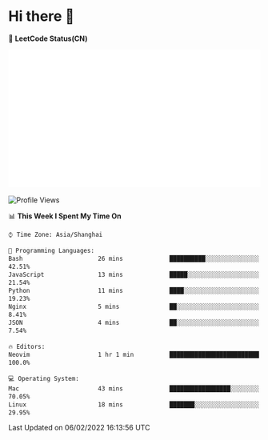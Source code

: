 # Hi there 👋

📝 **LeetCode Status(CN)**

![wsmbsbbz's LeetCode status](https://github.com/wsmbsbbz/wsmbsbbz/blob/main/status.svg)

<!--
**wsmbsbbz/wsmbsbbz** is a ✨ _special_ ✨ repository because its `README.md` (this file) appears on your GitHub profile.

Here are some ideas to get you started:

- 🔭 I’m currently working on ...
- 🌱 I’m currently learning ...
- 👯 I’m looking to collaborate on ...
- 🤔 I’m looking for help with ...
- 💬 Ask me about ...
- 📫 How to reach me: ...
- 😄 Pronouns: ...
- ⚡ Fun fact: ...
-->
<!--START_SECTION:waka-->
![Profile Views](http://img.shields.io/badge/Profile%20Views-1-blue)

📊 **This Week I Spent My Time On** 

```text
⌚︎ Time Zone: Asia/Shanghai

💬 Programming Languages: 
Bash                     26 mins             ██████████░░░░░░░░░░░░░░░   42.51% 
JavaScript               13 mins             █████░░░░░░░░░░░░░░░░░░░░   21.54% 
Python                   11 mins             ████░░░░░░░░░░░░░░░░░░░░░   19.23% 
Nginx                    5 mins              ██░░░░░░░░░░░░░░░░░░░░░░░   8.41% 
JSON                     4 mins              ██░░░░░░░░░░░░░░░░░░░░░░░   7.54%

🔥 Editors: 
Neovim                   1 hr 1 min          █████████████████████████   100.0%

💻 Operating System: 
Mac                      43 mins             █████████████████░░░░░░░░   70.05% 
Linux                    18 mins             ███████░░░░░░░░░░░░░░░░░░   29.95%

```


 Last Updated on 06/02/2022 16:13:56 UTC
<!--END_SECTION:waka-->
